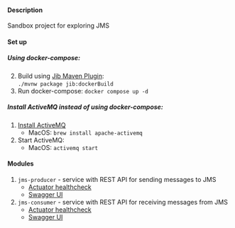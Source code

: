 #### Description
Sandbox project for exploring JMS

#### Set up
##### Using docker-compose:
2. Build using [Jib Maven Plugin](https://github.com/GoogleContainerTools/jib/tree/master/jib-maven-plugin):  
   `./mvnw package jib:dockerBuild`
3. Run docker-compose:
   `docker compose up -d`

##### Install ActiveMQ instead of using docker-compose:
1. [Install ActiveMQ](https://activemq.apache.org/getting-started.html)
   * MacOS: `brew install apache-activemq`
2. Start ActiveMQ:   
   * MacOS: `activemq start`

#### Modules
1. `jms-producer` - service with REST API for sending messages to JMS
   * [Actuator healthcheck](http://localhost:8081/actuator/health)
   * [Swagger UI](http://localhost:8081/swagger-ui/index.html)
2. `jms-consumer` - service with REST API for receiving messages from JMS
   * [Actuator healthcheck](http://localhost:8082/actuator/health)
   * [Swagger UI](http://localhost:8082/swagger-ui/index.html)
